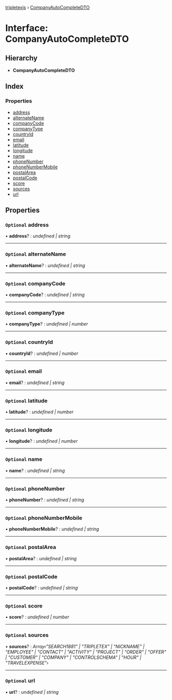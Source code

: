 [tripletexjs](../README.md) › [CompanyAutoCompleteDTO](companyautocompletedto.md)

# Interface: CompanyAutoCompleteDTO

## Hierarchy

* **CompanyAutoCompleteDTO**

## Index

### Properties

* [address](companyautocompletedto.md#optional-address)
* [alternateName](companyautocompletedto.md#optional-alternatename)
* [companyCode](companyautocompletedto.md#optional-companycode)
* [companyType](companyautocompletedto.md#optional-companytype)
* [countryId](companyautocompletedto.md#optional-countryid)
* [email](companyautocompletedto.md#optional-email)
* [latitude](companyautocompletedto.md#optional-latitude)
* [longitude](companyautocompletedto.md#optional-longitude)
* [name](companyautocompletedto.md#optional-name)
* [phoneNumber](companyautocompletedto.md#optional-phonenumber)
* [phoneNumberMobile](companyautocompletedto.md#optional-phonenumbermobile)
* [postalArea](companyautocompletedto.md#optional-postalarea)
* [postalCode](companyautocompletedto.md#optional-postalcode)
* [score](companyautocompletedto.md#optional-score)
* [sources](companyautocompletedto.md#optional-sources)
* [url](companyautocompletedto.md#optional-url)

## Properties

### `Optional` address

• **address**? : *undefined | string*

___

### `Optional` alternateName

• **alternateName**? : *undefined | string*

___

### `Optional` companyCode

• **companyCode**? : *undefined | string*

___

### `Optional` companyType

• **companyType**? : *undefined | number*

___

### `Optional` countryId

• **countryId**? : *undefined | number*

___

### `Optional` email

• **email**? : *undefined | string*

___

### `Optional` latitude

• **latitude**? : *undefined | number*

___

### `Optional` longitude

• **longitude**? : *undefined | number*

___

### `Optional` name

• **name**? : *undefined | string*

___

### `Optional` phoneNumber

• **phoneNumber**? : *undefined | string*

___

### `Optional` phoneNumberMobile

• **phoneNumberMobile**? : *undefined | string*

___

### `Optional` postalArea

• **postalArea**? : *undefined | string*

___

### `Optional` postalCode

• **postalCode**? : *undefined | string*

___

### `Optional` score

• **score**? : *undefined | number*

___

### `Optional` sources

• **sources**? : *Array‹"SEARCH1881" | "TRIPLETEX" | "NICKNAME" | "EMPLOYEE" | "CONTACT" | "ACTIVITY" | "PROJECT" | "ORDER" | "OFFER" | "CUSTOMER" | "COMPANY" | "CONTROLSCHEMA" | "HOUR" | "TRAVELEXPENSE"›*

___

### `Optional` url

• **url**? : *undefined | string*
